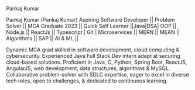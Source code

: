 Pankaj Kumar

Pankaj Kumar 
 (Pankaj Kumar)
Aspiring Software Developer || Problem Solver || MCA Graduate 2023 || Quick Self Learner ||Java|DSA| OOP || Node.js || ReactJs || Typescript | Git | Microservices || MERN || MEAN || Algorithms || SAP || AI & ML ||

Dynamic MCA grad skilled in software development, cloud computing & cybersecurity. Experienced Java Full Stack Dev intern adept at securing cloud-based solutions. Proficient in Java, C, Python, Spring Boot, ReactJS, AngularJS, web development, data structures, algorithms & MySQL. Collaborative problem-solver with SDLC expertise, eager to excel in diverse tech roles, open to challenges, & dedicated to continuous learning.
